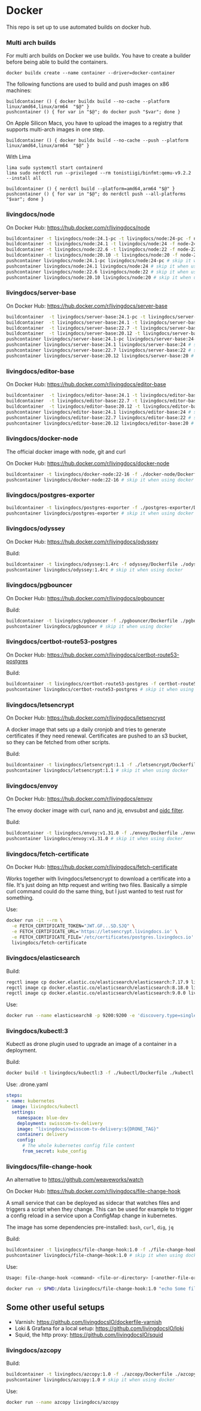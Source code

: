 # Docker

This repo is set up to use automated builds on docker hub.

### Multi arch builds

For multi arch builds on Docker we use buildx. You have to create a builder before being able to build the containers.
```
docker buildx create --name container --driver=docker-container
```

The following functions are used to build and push images on x86 machines:
```
buildcontainer () { docker buildx build --no-cache --platform linux/amd64,linux/arm64  "$@" }
pushcontainer () { for var in "$@"; do docker push "$var"; done }
```

On Apple Silicon Macs, you have to upload the images to a registry that supports multi-arch images in one step.

```
buildcontainer () { docker buildx build --no-cache --push --platform linux/amd64,linux/arm64  "$@" }
```

With Lima
```
lima sudo systemctl start containerd
lima sudo nerdctl run --privileged --rm tonistiigi/binfmt:qemu-v9.2.2 --install all

buildcontainer () { nerdctl build --platform=amd64,arm64 "$@" }
pushcontainer () { for var in "$@"; do nerdctl push --all-platforms "$var"; done }
```

### livingdocs/node

On Docker Hub: https://hub.docker.com/r/livingdocs/node

```sh
buildcontainer -t livingdocs/node:24.1-pc -t livingdocs/node:24-pc -f node-24-pc.Dockerfile .
buildcontainer -t livingdocs/node:24.1 -t livingdocs/node:24 -f node-24.Dockerfile .
buildcontainer -t livingdocs/node:22.6 -t livingdocs/node:22 -f node-22.Dockerfile .
buildcontainer -t livingdocs/node:20.10 -t livingdocs/node:20 -f node-20.Dockerfile .
pushcontainer livingdocs/node:24.1-pc livingdocs/node:24-pc # skip it when using docker
pushcontainer livingdocs/node:24.1 livingdocs/node:24 # skip it when using docker
pushcontainer livingdocs/node:22.6 livingdocs/node:22 # skip it when using docker
pushcontainer livingdocs/node:20.10 livingdocs/node:20 # skip it when using docker
```

### livingdocs/server-base

On Docker Hub: https://hub.docker.com/r/livingdocs/server-base

```sh
buildcontainer  -t livingdocs/server-base:24.1-pc -t livingdocs/server-base:24-pc -f ./livingdocs-server-base/24-pc.Dockerfile ./livingdocs-server-base
buildcontainer  -t livingdocs/server-base:24.1 -t livingdocs/server-base:24 -f ./livingdocs-server-base/24.Dockerfile ./livingdocs-server-base
buildcontainer  -t livingdocs/server-base:22.7 -t livingdocs/server-base:22 -f ./livingdocs-server-base/22.Dockerfile ./livingdocs-server-base
buildcontainer  -t livingdocs/server-base:20.12 -t livingdocs/server-base:20 -f ./livingdocs-server-base/20.Dockerfile ./livingdocs-server-base
pushcontainer livingdocs/server-base:24.1-pc livingdocs/server-base:24-pc # skip it when using docker
pushcontainer livingdocs/server-base:24.1 livingdocs/server-base:24 # skip it when using docker
pushcontainer livingdocs/server-base:22.7 livingdocs/server-base:22 # skip it when using docker
pushcontainer livingdocs/server-base:20.12 livingdocs/server-base:20 # skip it when using docker
```

### livingdocs/editor-base

On Docker Hub: https://hub.docker.com/r/livingdocs/editor-base

```sh
buildcontainer  -t livingdocs/editor-base:24.1 -t livingdocs/editor-base:24 -f ./livingdocs-editor-base/24.Dockerfile ./livingdocs-editor-base
buildcontainer  -t livingdocs/editor-base:22.7 -t livingdocs/editor-base:22 -f ./livingdocs-editor-base/22.Dockerfile ./livingdocs-editor-base
buildcontainer  -t livingdocs/editor-base:20.12 -t livingdocs/editor-base:20 -f ./livingdocs-editor-base/20.Dockerfile ./livingdocs-editor-base
pushcontainer livingdocs/editor-base:24.1 livingdocs/editor-base:24 # skip it when using docker
pushcontainer livingdocs/editor-base:22.7 livingdocs/editor-base:22 # skip it when using docker
pushcontainer livingdocs/editor-base:20.12 livingdocs/editor-base:20 # skip it when using docker
```

### livingdocs/docker-node

The official docker image with node, git and curl

On Docker Hub: https://hub.docker.com/r/livingdocs/docker-node

```sh
buildcontainer -t livingdocs/docker-node:22-16 -f ./docker-node/Dockerfile ./docker-node
pushcontainer livingdocs/docker-node:22-16 # skip it when using docker
```

### livingdocs/postgres-exporter

```sh
buildcontainer -t livingdocs/postgres-exporter -f ./postgres-exporter/Dockerfile ./postgres-exporter
pushcontainer livingdocs/postgres-exporter # skip it when using docker
```

### livingdocs/odyssey

On Docker Hub: https://hub.docker.com/r/livingdocs/odyssey

Build:
```sh
buildcontainer -t livingdocs/odyssey:1.4rc -f odyssey/Dockerfile ./odyssey
pushcontainer livingdocs/odyssey:1.4rc # skip it when using docker
```

### livingdocs/pgbouncer

On Docker Hub: https://hub.docker.com/r/livingdocs/pgbouncer

Build:
```sh
buildcontainer -t livingdocs/pgbouncer -f ./pgbouncer/Dockerfile ./pgbouncer
pushcontainer livingdocs/pgbouncer # skip it when using docker
```

### livingdocs/certbot-route53-postgres

On Docker Hub: https://hub.docker.com/r/livingdocs/certbot-route53-postgres

Build:
```sh
buildcontainer -t livingdocs/certbot-route53-postgres -f certbot-route53-postgres.Dockerfile .
pushcontainer livingdocs/certbot-route53-postgres # skip it when using docker
```

### livingdocs/letsencrypt

On Docker Hub: https://hub.docker.com/r/livingdocs/letsencrypt

A docker image that sets up a daily cronjob and tries to generate certificates if they need renewal.
Certificates are pushed to an s3 bucket, so they can be fetched from other scripts.

Build:
```sh
buildcontainer -t livingdocs/letsencrypt:1.1 -f ./letsencrypt/Dockerfile ./letsencrypt
pushcontainer livingdocs/letsencrypt:1.1 # skip it when using docker
```


### livingdocs/envoy

On Docker Hub: https://hub.docker.com/r/livingdocs/envoy

The envoy docker image with curl, nano and jq, envsubst and [oidc filter](https://github.com/dgn/oidc-filter).

Build:
```sh
buildcontainer -t livingdocs/envoy:v1.31.0 -f ./envoy/Dockerfile ./envoy
pushcontainer livingdocs/envoy:v1.31.0 # skip it when using docker
```


### livingdocs/fetch-certificate

On Docker Hub: https://hub.docker.com/r/livingdocs/fetch-certificate

Works together with livingdocs/letsencrypt to download a certificate into a file.
It's just doing an http request and writing two files. Basically a simple curl command could
do the same thing, but I just wanted to test rust for something.

Use:
```sh
docker run -it --rm \
  -e FETCH_CERTIFICATE_TOKEN="JWT.GF...SD.SJQ" \
  -e FETCH_CERTIFICATE_URL='https://letsencrypt.livingdocs.io' \
  -e FETCH_CERTIFICATE_FILE='/etc/certificates/postgres.livingdocs.io' \
  livingdocs/fetch-certificate
```

### livingdocs/elasticsearch

Build:
```sh
regctl image cp docker.elastic.co/elasticsearch/elasticsearch:7.17.9 livingdocs/elasticsearch:7.17.9
regctl image cp docker.elastic.co/elasticsearch/elasticsearch:8.18.0 livingdocs/elasticsearch:8.18.0
regctl image cp docker.elastic.co/elasticsearch/elasticsearch:9.0.0 livingdocs/elasticsearch:9.0.0
```

Use:
```sh
docker run --name elasticsearch8 -p 9200:9200 -e 'discovery.type=single-node' livingdocs/elasticsearch:8.12.0
```


### livingdocs/kubectl:3

Kubectl as drone plugin used to upgrade an image of a container in a deployment.

Build:
```sh
docker build -t livingdocs/kubectl:3 -f ./kubectl/Dockerfile ./kubectl
```

Use: .drone.yaml
```yaml
steps:
- name: kubernetes
  image: livingdocs/kubectl
  settings:
    namespace: blue-dev
    deployment: swisscom-tv-delivery
    image: "livingdocs/swisscom-tv-delivery:${DRONE_TAG}"
    container: delivery
    config:
      # The whole kubernetes config file content
      from_secret: kube_config
```


### livingdocs/file-change-hook

An alternative to https://github.com/weaveworks/watch

On Docker Hub: https://hub.docker.com/r/livingdocs/file-change-hook

A small service that can be deployed as sidecar that watches files and triggers
a script when they change. This can be used for example to trigger a config reload in a service
upon a ConfigMap change in kubernetes.

The image has some dependencies pre-installed: `bash`, `curl`, `dig`, `jq`

Build:
```sh
buildcontainer -t livingdocs/file-change-hook:1.0 -f ./file-change-hook/Dockerfile ./file-change-hook
pushcontainer livingdocs/file-change-hook:1.0 # skip it when using docker
```

Use:
```sh
Usage: file-change-hook <command> <file-or-directory> [<another-file-or-directory>...]

docker run -v $PWD:/data livingdocs/file-change-hook:1.0 "echo Some file in /data changed" /data
```

## Some other useful setups

- Varnish: https://github.com/livingdocsIO/dockerfile-varnish
- Loki & Grafana for a local setup: https://github.com/livingdocsIO/loki
- Squid, the http proxy: https://github.com/livingdocsIO/squid

### livingdocs/azcopy

Build:
```sh
buildcontainer -t livingdocs/azcopy:1.0 -f ./azcopy/Dockerfile ./azcopy
pushcontainer livingdocs/azcopy:1.0 # skip it when using docker
```

Use:
```sh
docker run --name azcopy livingdocs/azcopy
```
